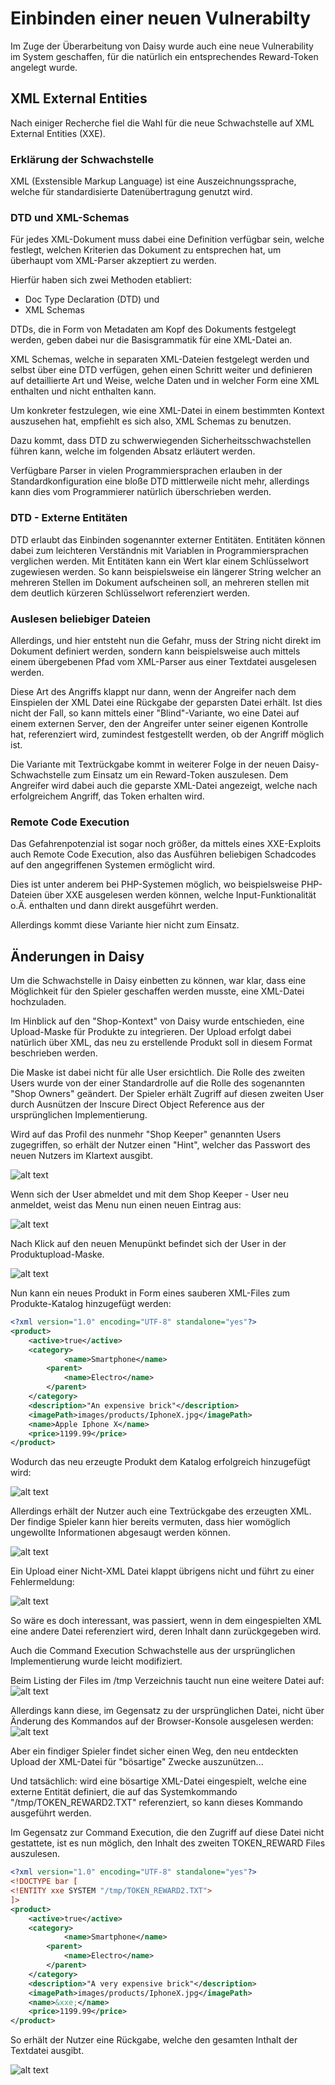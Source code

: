 # Einbinden einer neuen Vulnerabilty

Im Zuge der Überarbeitung von Daisy wurde auch eine neue Vulnerability im System geschaffen, für die natürlich ein entsprechendes Reward-Token angelegt wurde.

## XML External Entities
Nach einiger Recherche fiel die Wahl für die neue Schwachstelle auf XML External Entities (XXE).

### Erklärung der Schwachstelle
XML (Exstensible Markup Language) ist eine Auszeichnungssprache, welche für standardisierte Datenübertragung genutzt wird.

### DTD und XML-Schemas

Für jedes XML-Dokument muss dabei eine Definition verfügbar sein, welche festlegt, welchen Kriterien das Dokument zu entsprechen hat, um überhaupt vom XML-Parser akzeptiert zu werden.

Hierfür haben sich zwei Methoden etabliert:

 - Doc Type Declaration (DTD) und
 - XML Schemas

DTDs, die in Form von Metadaten am Kopf des Dokuments festgelegt werden, geben dabei nur die Basisgrammatik für eine XML-Datei an.

XML Schemas, welche in separaten XML-Dateien festgelegt werden und selbst über eine DTD verfügen, gehen einen Schritt weiter und definieren auf detaillierte Art und Weise, welche Daten und in welcher Form eine XML enthalten und nicht enthalten kann.

Um konkreter festzulegen, wie eine XML-Datei in einem bestimmten Kontext auszusehen hat, empfiehlt es sich also, XML Schemas zu benutzen.

Dazu kommt, dass DTD zu schwerwiegenden Sicherheitsschwachstellen führen kann, welche im folgenden Absatz erläutert werden.

Verfügbare Parser in vielen Programmiersprachen erlauben in der Standardkonfiguration eine bloße DTD mittlerweile nicht mehr, allerdings kann dies vom Programmierer natürlich überschrieben werden.

### DTD - Externe Entitäten

DTD erlaubt das Einbinden sogenannter externer Entitäten. Entitäten können dabei zum leichteren Verständnis mit Variablen in Programmiersprachen verglichen werden. Mit Entitäten kann ein Wert klar einem Schlüsselwort zugewiesen werden. So kann beispielsweise ein längerer String welcher an mehreren Stellen im Dokument aufscheinen soll, an mehreren stellen mit dem deutlich kürzeren Schlüsselwort referenziert werden.

### Auslesen beliebiger Dateien

Allerdings, und hier entsteht nun die Gefahr, muss der String nicht direkt im Dokument definiert werden, sondern kann beispielsweise auch mittels einem übergebenen Pfad vom XML-Parser aus einer Textdatei ausgelesen werden.

Diese Art des Angriffs klappt nur dann, wenn der Angreifer nach dem Einspielen der XML Datei eine Rückgabe der geparsten Datei erhält. Ist dies nicht der Fall, so kann mittels einer "Blind"-Variante, wo eine Datei auf einem externen Server, den der Angreifer unter seiner eigenen Kontrolle hat, referenziert wird, zumindest festgestellt werden, ob der Angriff möglich ist.

Die Variante mit Textrückgabe kommt in weiterer Folge in der neuen Daisy-Schwachstelle zum Einsatz um ein Reward-Token auszulesen. Dem Angreifer wird dabei auch die geparste XML-Datei angezeigt, welche nach erfolgreichem Angriff, das Token erhalten wird.

### Remote Code Execution

Das Gefahrenpotenzial ist sogar noch größer, da mittels eines XXE-Exploits auch Remote Code Execution, also das Ausführen beliebigen Schadcodes auf den angegriffenen Systemen ermöglicht wird.

Dies ist unter anderem bei PHP-Systemen möglich, wo beispielsweise PHP-Dateien über XXE ausgelesen werden können, welche Input-Funktionalität o.Ä. enthalten und dann direkt ausgeführt werden.

Allerdings kommt diese Variante hier nicht zum Einsatz.

## Änderungen in Daisy

Um die Schwachstelle in Daisy einbetten zu können, war klar, dass eine Möglichkeit für den Spieler geschaffen werden musste, eine XML-Datei hochzuladen.

Im Hinblick auf den "Shop-Kontext" von Daisy wurde entschieden, eine Upload-Maske für Produkte zu integrieren. Der Upload erfolgt dabei natürlich über XML, das neu zu erstellende Produkt soll in diesem Format beschrieben werden.

Die Maske ist dabei nicht für alle User ersichtlich. Die Rolle des zweiten Users wurde von der einer Standardrolle auf die Rolle des sogenannten "Shop Owners" geändert. Der Spieler erhält Zugriff auf diesen zweiten User durch Ausnützen der Inscure Direct Object Reference aus der ursprünglichen Implementierung.

Wird auf das Profil des nunmehr "Shop Keeper" genannten Users zugegriffen, so erhält der Nutzer einen "Hint", welcher das Passwort des neuen Nutzers im Klartext ausgibt.

![alt text](https://imgur.com/5njw0KX.png "Anzeige des Passworts für den Shop Keeper")

Wenn sich der User abmeldet und mit dem Shop Keeper - User neu anmeldet, weist das Menu nun einen neuen Eintrag aus:

![alt text](https://imgur.com/HDKBFNg.png "Upload Sektion verfügbar")

Nach Klick auf den neuen Menupünkt befindet sich der User in der Produktupload-Maske.

![alt text](https://imgur.com/noklEqS.png "Upload Maske")

Nun kann ein neues Produkt in Form eines sauberen XML-Files zum Produkte-Katalog hinzugefügt werden:
```xml
<?xml version="1.0" encoding="UTF-8" standalone="yes"?>
<product>
    <active>true</active>
    <category>
            <name>Smartphone</name>
        <parent>
            <name>Electro</name>
        </parent>
    </category>
    <description>"An expensive brick"</description>
    <imagePath>images/products/IphoneX.jpg</imagePath>
    <name>Apple Iphone X</name>
    <price>1199.99</price>
</product>
```

Wodurch das neu erzeugte Produkt dem Katalog erfolgreich hinzugefügt wird:

![alt text](https://imgur.com/jFXdQNB.png "Das neu erzeugte Produkt")

Allerdings erhält der Nutzer auch eine Textrückgabe des erzeugten XML. Der findige Spieler kann hier bereits vermuten, dass hier womöglich ungewollte Informationen abgesaugt werden können. 

![alt text](https://imgur.com/yLtehXI.png "Ausgabe für den Nutzer")

Ein Upload einer Nicht-XML Datei klappt übrigens nicht und führt zu einer Fehlermeldung:

![alt text](https://imgur.com/61iBN8C.png "Upload nicht erfolgreich")

So wäre es doch interessant, was passiert, wenn in dem eingespielten XML eine andere Datei referenziert wird, deren Inhalt dann zurückgegeben wird.

Auch die Command Execution Schwachstelle aus der ursprünglichen Implementierung wurde leicht modifiziert.

Beim Listing der Files im /tmp Verzeichnis taucht nun eine weitere Datei auf:
![alt text](https://imgur.com/tJ78LDA.png "Eine neue TOKEN_REWARD Datei wird gelistet")

Allerdings kann diese, im Gegensatz zu der ursprünglichen Datei, nicht über Änderung des Kommandos auf der Browser-Konsole ausgelesen werden:
![alt text](https://imgur.com/jOpwsvI.png "Logo Title Text XXX")

Aber ein findiger Spieler findet sicher einen Weg, den neu entdeckten Upload der XML-Datei für "bösartige" Zwecke auszunützen...

Und tatsächlich: wird eine bösartige XML-Datei eingespielt, welche eine externe Entität definiert, die auf das Systemkommando "/tmp/TOKEN_REWARD2.TXT" referenziert, so kann dieses Kommando ausgeführt werden.

Im Gegensatz zur Command Execution, die den Zugriff auf diese Datei nicht gestattete, ist es nun möglich, den Inhalt des zweiten TOKEN_REWARD Files auszulesen.

```xml
<?xml version="1.0" encoding="UTF-8" standalone="yes"?>
<!DOCTYPE bar [
<!ENTITY xxe SYSTEM "/tmp/TOKEN_REWARD2.TXT">
]>
<product>
    <active>true</active>
    <category>
            <name>Smartphone</name>
        <parent>
            <name>Electro</name>
        </parent>
    </category>
    <description>"A very expensive brick"</description>
    <imagePath>images/products/IphoneX.jpg</imagePath>
    <name>&xxe;</name>
    <price>1199.99</price>
</product>
```

So erhält der Nutzer eine Rückgabe, welche den gesamten Inthalt der Textdatei ausgibt.

![alt text](https://imgur.com/XBoU2QP.png "Das Token wird zurückgegeben")




